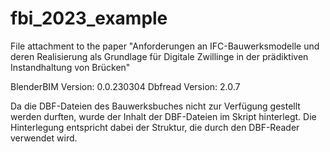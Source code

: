 # fbi_2023_example
File attachment to the paper "Anforderungen an IFC-Bauwerksmodelle und deren Realisierung als Grundlage für Digitale Zwillinge in der prädiktiven Instandhaltung von Brücken"

BlenderBIM Version: 0.0.230304
Dbfread Version: 2.0.7

Da die DBF-Dateien des Bauwerksbuches nicht zur Verfügung gestellt werden durften, wurde der Inhalt der DBF-Dateien im Skript hinterlegt. Die Hinterlegung entspricht dabei der Struktur, die durch den DBF-Reader verwendet wird.
